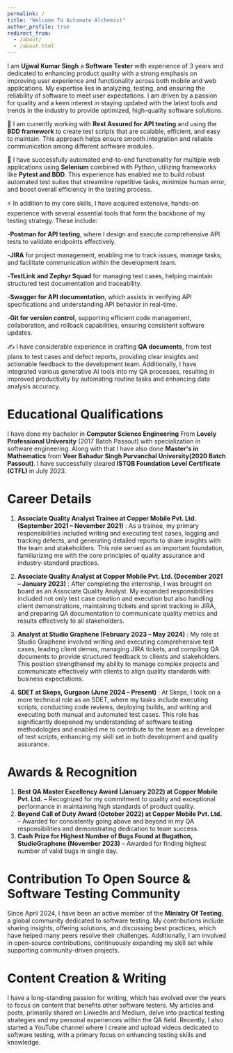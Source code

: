 ```yaml
---
permalink: /
title: "Welcome To Automate Alchemist"
author_profile: true
redirect_from: 
  - /about/
  - /about.html
---
```


I am **Ujjwal Kumar Singh** a **Software Tester** with experience of 3 years and dedicated to enhancing product quality with a strong emphasis on improving user experience and functionality across both mobile and web applications. My expertise lies in analyzing, testing, and ensuring the reliability of software to meet user expectations. I am driven by a passion for quality and a keen interest in staying updated with the latest tools and trends in the industry to provide optimized, high-quality software solutions.

🌱 I am currently working with **Rest Assured for API testing** and using the **BDD framework** to create test scripts that are scalable, efficient, and easy to maintain. This approach helps ensure smooth integration and reliable communication among different software modules.

💞️ I have successfully automated end-to-end functionality for multiple web applications using **Selenium** combined with Python, utilizing frameworks like **Pytest and BDD**. This experience has enabled me to build robust automated test suites that streamline repetitive tasks, minimize human error, and boost overall efficiency in the testing process.

⚡ In addition to my core skills, I have acquired extensive, hands-on experience with several essential tools that form the backbone of my testing strategy. These include:

-**Postman for API testing**, where I design and execute comprehensive API tests to validate endpoints effectively.

-**JIRA** for project management, enabling me to track issues, manage tasks, and facilitate communication within the development team.

-**TestLink and Zephyr Squad** for managing test cases, helping maintain structured test documentation and traceability.

-**Swagger for API documentation**, which assists in verifying API specifications and understanding API behavior in real-time.

-**Git for version control**, supporting efficient code management, collaboration, and rollback capabilities, ensuring consistent software updates.

✍️ I have considerable experience in crafting **QA documents**, from test plans to test cases and defect reports, providing clear insights and actionable feedback to the development team. Additionally, I have integrated various generative AI tools into my QA processes, resulting in improved productivity by automating routine tasks and enhancing data analysis accuracy.

Educational Qualifications
======
I have done my bachelor in **Computer Science Engineering** From **Lovely Professional University** (2017 Batch Passout) with specialization in software engineering. Along with that I have also done **Master's in Mathematics** from **Veer Bahadur Singh Purvanchal University(2020 Batch Passout)**. 
I have successfully cleared **ISTQB Foundation Level Certificate (CTFL)** in July 2023.


Career Details 
======

1. **Associate Quality Analyst Trainee at Copper Mobile Pvt. Ltd. (September 2021 – November 2021)** : As a trainee, my primary responsibilities included writing and executing test cases, logging and tracking defects, and generating detailed reports to share insights with the team and stakeholders. This role served as an important foundation, familiarizing me with the core principles of quality assurance and industry-standard practices.

2. **Associate Quality Analyst at Copper Mobile Pvt. Ltd. (December 2021 – January 2023)** : After completing the internship, I was brought on board as an Associate Quality Analyst. My expanded responsibilities included not only test case creation and execution but also handling client demonstrations, maintaining tickets and sprint tracking in JIRA, and preparing QA documentation to communicate quality metrics and results effectively to all stakeholders.

3. **Analyst at Studio Graphene (February 2023 – May 2024)** : My role at Studio Graphene involved writing and executing comprehensive test cases, leading client demos, managing JIRA tickets, and compiling QA documents to provide structured feedback to clients and stakeholders. This position strengthened my ability to manage complex projects and communicate effectively with clients to align quality standards with business expectations.

4. **SDET at Skeps, Gurgaon (June 2024 – Present)** : At Skeps, I took on a more technical role as an SDET, where my tasks include executing scripts, conducting code reviews, deploying builds, and writing and executing both manual and automated test cases. This role has significantly deepened my understanding of software testing methodologies and enabled me to contribute to the team as a developer of test scripts, enhancing my skill set in both development and quality assurance.


Awards & Recognition
======
1. **Best QA Master Excellency Award (January 2022) at Copper Mobile Pvt. Ltd.** – Recognized for my commitment to quality and exceptional performance in maintaining high standards of product quality.
2. **Beyond Call of Duty Award (October 2022) at Copper Mobile Pvt. Ltd.** – Awarded for consistently going above and beyond in my QA responsibilities and demonstrating dedication to team success.
3. **Cash Prize for Highest Number of Bugs Found at Bugathon, StudioGraphene (November 2023)** – Awarded for finding highest number of valid bugs in single day. 

Contribution To Open Source & Software Testing Community  
======
Since April 2024, I have been an active member of the **Ministry Of Testing**, a global community dedicated to software testing. My contributions include sharing insights, offering solutions, and discussing best practices, which have helped many peers resolve their challenges. Additionally, I am involved in open-source contributions, continuously expanding my skill set while supporting community-driven projects.

Content Creation & Writing
======
I have a long-standing passion for writing, which has evolved over the years to focus on content that benefits other software testers. My articles and posts, primarily shared on LinkedIn and Medium, delve into practical testing strategies and my personal experiences within the QA field. Recently, I also started a YouTube channel where I create and upload videos dedicated to software testing, with a primary focus on enhancing testing skills and knowledge.

